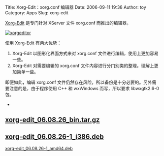 Title: Xorg-Edit：xorg.conf 编辑器
Date: 2006-09-11 19:38
Author: toy
Category: Apps
Slug: xorg-edit

[Xorg-Edit](http://www.cyskat.de/dee/progxorg.htm) 是专门针对 XServer
文件 xorg.conf 而推出的编辑器。

[![xorgeditor](http://i.linuxtoy.org/i/xorgeditor_s.png)](http://i.linuxtoy.org/i/xorgeditor.png)

使用 Xorg-Edit 有两大优势：

1.  Xorg-Edit 以图形化界面方式来对 xorg.conf
    文件进行编辑，使用上更加容易一些。
2.  Xorg-Edit 对需要编辑的 xorg.conf
    文件内容进行分门别类的整理，理解上更加简单一些。

即便如此，编辑 xorg.conf
文件仍然存在风险，所以备份是十分必要的。另外需要注意的是，由于程序使用
C++ 和 wxWindows 而写，所以要求 libwxgtk2.6-0 包。

-
[xorg-edit\_06.08.26\_bin.tar.gz](http://prdownloads.sourceforge.net/xorg-edit/xorg-edit_06.08.26_bin.tar.gz?download)  
-
[xorg-edit\_06.08.26-1\_i386.deb](http://prdownloads.sourceforge.net/xorg-edit/xorg-edit_06.08.26-1_i386.deb?download)  
-
[xorg-edit\_06.08.26-1\_amd64.deb](http://prdownloads.sourceforge.net/xorg-edit/xorg-edit_06.08.26-1_amd64.deb?download)
